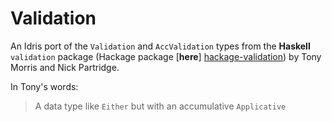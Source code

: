 # Validation

An Idris port of the `Validation` and `AccValidation` types from the **Haskell** `validation` package (Hackage package [**here**] [hackage-validation]) by Tony Morris and Nick Partridge.

In Tony's words:

>   A data type like `Either` but with an accumulative `Applicative`

[hackage-validation]: http://hackage.haskell.org/package/validation "Validaton on Hackage"


